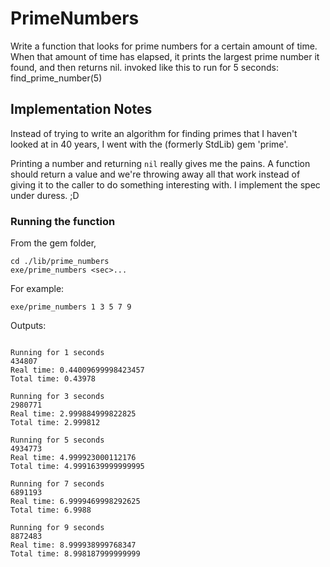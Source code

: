 # PrimeNumbers

Write a function that looks for prime numbers for a certain amount of time. When that amount of time has elapsed, it prints the largest prime number it found, and then returns nil. invoked like this to run for 5 seconds: find_prime_number(5)

## Implementation Notes ##

Instead of trying to write an algorithm for finding primes that I haven't looked at in 40 years, I went with the (formerly StdLib) gem 'prime'.

Printing a number and returning `nil` really gives me the pains. A function should return a value and we're throwing away all that work instead of giving it to the caller to do something interesting with. I implement the spec under duress. ;D

### Running the function ###

From the gem folder, 

``` shell
cd ./lib/prime_numbers
exe/prime_numbers <sec>...
```

For example:

``` shell
exe/prime_numbers 1 3 5 7 9
```

Outputs:

``` shell

Running for 1 seconds
434807
Real time: 0.44009699998423457
Total time: 0.43978

Running for 3 seconds
2980771
Real time: 2.999884999822825
Total time: 2.999812

Running for 5 seconds
4934773
Real time: 4.999923000112176
Total time: 4.9991639999999995

Running for 7 seconds
6891193
Real time: 6.9999469998292625
Total time: 6.9988

Running for 9 seconds
8872483
Real time: 8.999938999768347
Total time: 8.998187999999999

```



